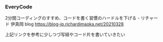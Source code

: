 ### EveryCode

2分間コーディングのすすめ、コードを書く習慣のハードルを下げる - リチャード 伊真岡 blog
https://blog-jp.richardimaoka.net/20210328

上記リンクを参考に少しつづ写経やコード片を書いていきたい

